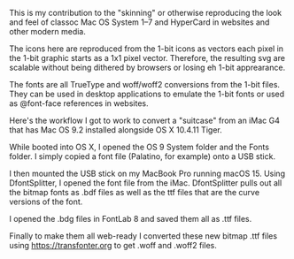 This is my contribution to the "skinning" or otherwise reproducing the look and feel of classoc Mac OS System 1–7 and HyperCard in websites and other modern media.

The icons here are reproduced from the 1-bit icons as vectors each pixel in the 1-bit graphic starts as a 1x1 pixel vector. Therefore, the resulting svg are scalable without being dithered by browsers or losing eh 1-bit apprearance.

The fonts are all TrueType and woff/woff2 conversions from the 1-bit files. They can be used in desktop applications to emulate the 1-bit fonts or used as @font-face references in websites.

Here's the workflow I got to work to convert a "suitcase" from an iMac G4 that has Mac OS 9.2 installed alongside OS X 10.4.11 Tiger.

While booted into OS X, I opened the OS 9 System folder and the Fonts folder. I simply copied a font file (Palatino, for example) onto a USB stick. 

I then mounted the USB stick on my MacBook Pro running macOS 15. Using DfontSplitter, I opened the font file from the iMac. DfontSplitter pulls out all the bitmap fonts as .bdf files as well as the ttf files that are the curve versions of the font.

I opened the .bdg files in FontLab 8 and saved them all as .ttf files.

Finally to make them all web-ready I converted these new bitmap .ttf files using https://transfonter.org to get .woff and .woff2 files.